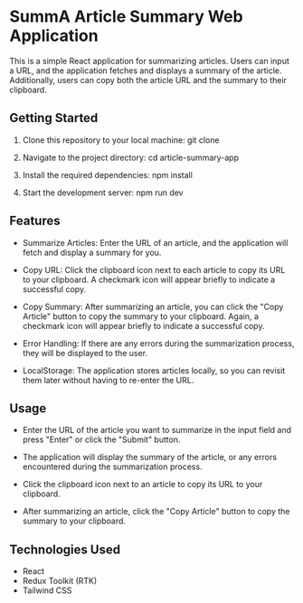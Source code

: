 # SummA Article Summary Web Application

This is a simple React application for summarizing articles. Users can input a URL, and the application fetches and displays a summary of the article. Additionally, users can copy both the article URL and the summary to their clipboard.

## Getting Started

1. Clone this repository to your local machine:
   git clone <repository-url>

2. Navigate to the project directory:
   cd article-summary-app

3. Install the required dependencies:
   npm install

4. Start the development server:
   npm run dev

## Features

- Summarize Articles: Enter the URL of an article, and the application will fetch and display a summary for you.

- Copy URL: Click the clipboard icon next to each article to copy its URL to your clipboard. A checkmark icon will appear briefly to indicate a successful copy.

- Copy Summary: After summarizing an article, you can click the "Copy Article" button to copy the summary to your clipboard. Again, a checkmark icon will appear briefly to indicate a successful copy.

- Error Handling: If there are any errors during the summarization process, they will be displayed to the user.

- LocalStorage: The application stores articles locally, so you can revisit them later without having to re-enter the URL.

## Usage

- Enter the URL of the article you want to summarize in the input field and press "Enter" or click the "Submit" button.

- The application will display the summary of the article, or any errors encountered during the summarization process.

- Click the clipboard icon next to an article to copy its URL to your clipboard.

- After summarizing an article, click the "Copy Article" button to copy the summary to your clipboard.

## Technologies Used

- React
- Redux Toolkit (RTK)
- Tailwind CSS
